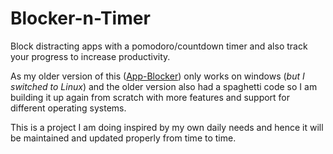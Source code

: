 # Blocker-n-Timer

Block distracting apps with a pomodoro/countdown timer and also track your progress to increase productivity.

As my older version of this ([App-Blocker](https://github.com/HarshRaj2717/App-Blocker.git)) only works on windows (_but I switched to Linux_) and the older version also had a spaghetti code so I am building it up again from scratch with more features and support for different operating systems.

This is a project I am doing inspired by my own daily needs and hence it will be maintained and updated properly from time to time.
